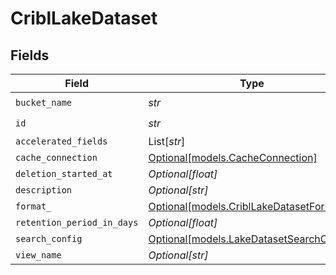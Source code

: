 # CriblLakeDataset


## Fields

| Field                                                                            | Type                                                                             | Required                                                                         | Description                                                                      |
| -------------------------------------------------------------------------------- | -------------------------------------------------------------------------------- | -------------------------------------------------------------------------------- | -------------------------------------------------------------------------------- |
| `bucket_name`                                                                    | *str*                                                                            | :heavy_check_mark:                                                               | N/A                                                                              |
| `id`                                                                             | *str*                                                                            | :heavy_check_mark:                                                               | N/A                                                                              |
| `accelerated_fields`                                                             | List[*str*]                                                                      | :heavy_minus_sign:                                                               | N/A                                                                              |
| `cache_connection`                                                               | [Optional[models.CacheConnection]](../models/cacheconnection.md)                 | :heavy_minus_sign:                                                               | N/A                                                                              |
| `deletion_started_at`                                                            | *Optional[float]*                                                                | :heavy_minus_sign:                                                               | N/A                                                                              |
| `description`                                                                    | *Optional[str]*                                                                  | :heavy_minus_sign:                                                               | N/A                                                                              |
| `format_`                                                                        | [Optional[models.CriblLakeDatasetFormat]](../models/cribllakedatasetformat.md)   | :heavy_minus_sign:                                                               | N/A                                                                              |
| `retention_period_in_days`                                                       | *Optional[float]*                                                                | :heavy_minus_sign:                                                               | N/A                                                                              |
| `search_config`                                                                  | [Optional[models.LakeDatasetSearchConfig]](../models/lakedatasetsearchconfig.md) | :heavy_minus_sign:                                                               | N/A                                                                              |
| `view_name`                                                                      | *Optional[str]*                                                                  | :heavy_minus_sign:                                                               | N/A                                                                              |